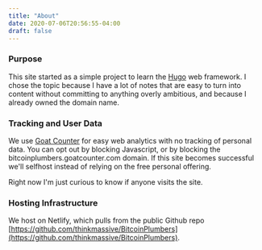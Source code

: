 ```yaml
---
title: "About"
date: 2020-07-06T20:56:55-04:00
draft: false
---
```


### Purpose
This site started as a simple project to learn the [Hugo](https://gohugo.io) web framework. I chose the topic because I have a lot of notes that are easy to turn into content without committing to anything overly ambitious, and because I already owned the domain name.

### Tracking and User Data
We use [Goat Counter](https://www.goatcounter.com/) for easy web analytics with no tracking of personal data. You can opt out by blocking Javascript, or by blocking the bitcoinplumbers.goatcounter.com domain. If this site becomes successful we'll selfhost instead of relying on the free personal offering.

Right now I'm just curious to know if anyone visits the site.

### Hosting Infrastructure
We host on Netlify, which pulls from the public Github repo [https://github.com/thinkmassive/BitcoinPlumbers](https://github.com/thinkmassive/BitcoinPlumbers).
